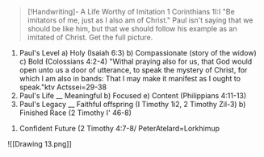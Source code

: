 > [!Handwriting]-
> A Life Worthy of Imitation
> 1 Corinthians 1I:I
"Be imitators of me, just as I also am
of Christ."
Paul isn't saying that we should be
like him, but that we should follow
his example as an imitated of Christ.
Get the full picture.
1. Paul's Level
a) Holy (Isaiah 6:3)
b) Compassionate (story of the widow)
c) Bold (Colossians 4:2-4)
"Withal praying also for us, that God
would open unto us a door of utterance, to
speak the mystery of Christ, for which I
am also in bands: That I may make it
manifest as I ought to speak."ktv
Actssei=29-38
2. Paul's Life
__ Meaningful
b) Focused
e) Content (Philippians 4:11-13)
3. Paul's Legacy
__ Faithful offspring (I Timothy 1i2,
2 Timothy Zil-3)
b) Finished Race (2 Timothy I'
46-8)
1) Confident Future (2 Timothy
4:7-8/
PeterAtelard=Lorkhimup

![[Drawing 13.png]]


